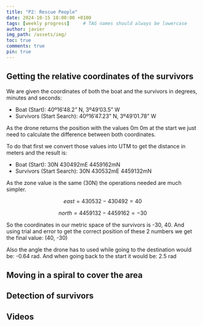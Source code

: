 ```yaml
---
title: "P2: Rescue People"
date: 2024-10-15 18:00:00 +0100
tags: [weekly progress]     # TAG names should always be lowercase
author: javier
img_path: /assets/img/
toc: true
comments: true
pin: true
---
```


## Getting the relative coordinates of the survivors

We are given the coordinates of both the boat and the survivors in degrees, minutes and seconds:

* Boat (Start): 40º16’48.2” N, 3º49’03.5” W
* Survivors (Start Search): 40º16’47.23” N, 3º49’01.78” W

As the drone returns the position with the values 0m 0m at the start we just need to calculate the difference between both coordinates.

To do that first we convert those values into UTM to get the distance in meters and the result is:

* Boat (Start): 30N 430492mE 4459162mN
* Survivors (Start Search): 30N 430532mE 4459132mN

As the zone value is the same (30N) the operations needed are much simpler.

```math
east = 430532 - 430492 = 40
```

```math
north = 4459132 - 4459162 = -30
```

So the coordinates in our metric space of the survivors is -30, 40. And using trial and error to get the correct position of these 2 numbers we get the final value: (40, -30)

Also the angle the drone has to used while going to the destination would be: -0.64 rad. And when going back to the start it would be: 2.5 rad

## Moving in a spiral to cover the area

## Detection of survivors

## Videos
